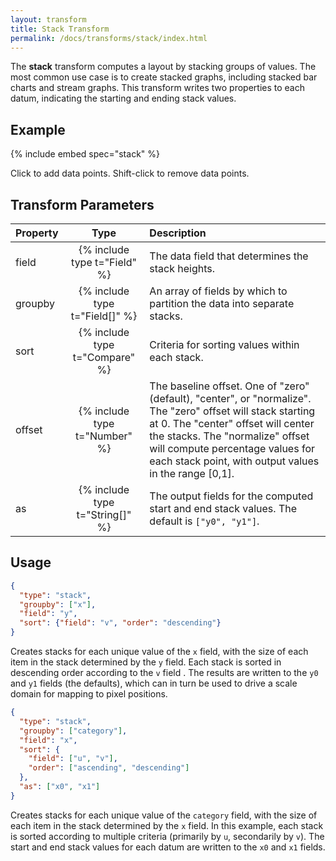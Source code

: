 ```yaml
---
layout: transform
title: Stack Transform
permalink: /docs/transforms/stack/index.html
---
```


The **stack** transform computes a layout by stacking groups of values. The most common use case is to create stacked graphs, including stacked bar charts and stream graphs. This transform writes two properties to each datum, indicating the starting and ending stack values.

## Example

{% include embed spec="stack" %}

Click to add data points. Shift-click to remove data points.

## Transform Parameters

| Property            | Type                           | Description   |
| :------------------ | :----------------------------: | :------------ |
| field               | {% include type t="Field" %}   | The data field that determines the stack heights.|
| groupby             | {% include type t="Field[]" %} | An array of fields by which to partition the data into separate stacks.|
| sort                | {% include type t="Compare" %} | Criteria for sorting values within each stack.|
| offset              | {% include type t="Number" %}  | The baseline offset. One of "zero" (default), "center", or "normalize". The "zero" offset will stack starting at 0. The "center" offset will center the stacks. The "normalize" offset will compute percentage values for each stack point, with output values in the range [0,1].|
| as                  | {% include type t="String[]" %}| The output fields for the computed start and end stack values. The default is `["y0", "y1"]`.|

## Usage

```json
{
  "type": "stack",
  "groupby": ["x"],
  "field": "y",
  "sort": {"field": "v", "order": "descending"}
}
```

Creates stacks for each unique value of the `x` field, with the size of each item in the stack determined by the `y` field. Each stack is sorted in descending order according to the `v` field . The results are written to the `y0` and `y1` fields (the defaults), which can in turn be used to drive a scale domain for mapping to pixel positions.

```json
{
  "type": "stack",
  "groupby": ["category"],
  "field": "x",
  "sort": {
    "field": ["u", "v"],
    "order": ["ascending", "descending"]
  },
  "as": ["x0", "x1"]
}
```

Creates stacks for each unique value of the `category` field, with the size of each item in the stack determined by the `x` field. In this example, each stack is sorted according to multiple criteria (primarily by `u`, secondarily by `v`). The start and end stack values for each datum are written to the `x0` and `x1` fields.
